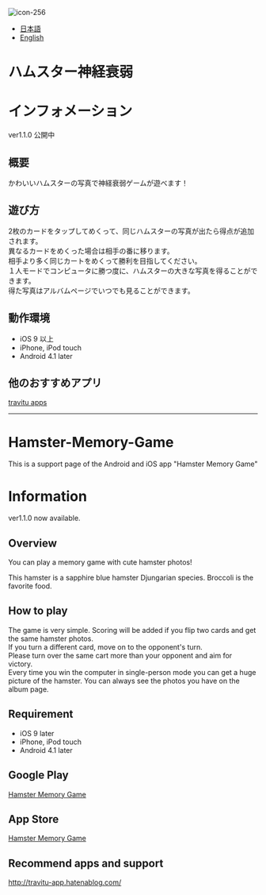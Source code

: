 ![icon-256](https://cloud.githubusercontent.com/assets/6576679/20866680/cea3c190-ba75-11e6-85cd-6af3a9bc9b85.png)

* [日本語](#ハムスター神経衰弱)
* [English](#hamster-memory-game)

# ハムスター神経衰弱

# インフォメーション
ver1.1.0 公開中

## 概要
かわいいハムスターの写真で神経衰弱ゲームが遊べます！

## 遊び方
2枚のカードをタップしてめくって、同じハムスターの写真が出たら得点が追加されます。  
異なるカードをめくった場合は相手の番に移ります。  
相手より多く同じカートをめくって勝利を目指してください。  
１人モードでコンピュータに勝つ度に、ハムスターの大きな写真を得ることができます。  
得た写真はアルバムページでいつでも見ることができます。

## 動作環境
- iOS 9 以上
- iPhone, iPod touch
- Android 4.1 later


## 他のおすすめアプリ
<a href="http://travitu-app.hatenablog.com/entry/2016/12/05/214126" target="_blank">travitu apps</a>


---

# Hamster-Memory-Game
This is a support page of the Android and iOS app "Hamster Memory Game"

# Information
ver1.1.0 now available.

## Overview
You can play a memory game with cute hamster photos!

This hamster is a sapphire blue hamster Djungarian species.
Broccoli is the favorite food.

## How to play
The game is very simple.
Scoring will be added if you flip two cards and get the same hamster photos.  
If you turn a different card, move on to the opponent's turn.  
Please turn over the same cart more than your opponent and aim for victory.  
Every time you win the computer in single-person mode you can get a huge picture of the hamster. You can always see the photos you have on the album page.

## Requirement
- iOS 9 later
- iPhone, iPod touch
- Android 4.1 later

## Google Play
<a href="https://play.google.com/store/apps/details?id=dev.travitu.hamstermemorygame" target="_blank">Hamster Memory Game</a>


## App Store
<a href="https://itunes.apple.com/us/app/hamster-memory-game-match/id1180413199?l=ja&ls=1&mt=8" target="_blank">Hamster Memory Game</a>

## Recommend apps and support
http://travitu-app.hatenablog.com/
